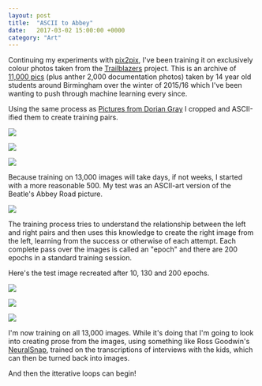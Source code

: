 ```yaml
---
layout: post
title:  "ASCII to Abbey"
date:   2017-03-02 15:00:00 +0000
category: "Art"
---
```


Continuing my experiments with [pix2pix](https://github.com/phillipi/pix2pix), I've been training it on exclusively colour photos taken from the [Trailblazers](http://www.stanscafe.co.uk/trailblazers.html) project. This is an archive of [11,000 pics](https://www.flickr.com/photos/bhamtrailblazers/albums) (plus anther 2,000 documentation photos) taken by 14 year old students around Birmingham over the winter of 2015/16 which I've been wanting to push through machine learning every since. 

Using the same process as [Pictures from Dorian Gray](http://blog.peteashton.com/art/2017/02/24/pictures_dorian_gray/) I cropped and ASCII-ified them to create training pairs. 

![](/images/00112.jpg)
![](/images/00285.jpg)
![](/images/00498.jpg)

Because training on 13,000 images will take days, if not weeks, I started with a more reasonable 500. My test was an ASCII-art version of the Beatle's Abbey Road picture. 

![](/images/abbey3-a.jpg)

The training process tries to understand the relationship between the left and right pairs and then uses this knowledge to create the right image from the left, learning from the success or otherwise of each attempt. Each complete pass over the images is called an "epoch" and there are 200 epochs in a standard training session. 

Here's the test image recreated after 10, 130 and 200 epochs. 

![](/images/abbey3-early.jpg)![](/images/abbey3-mid.jpg)

![](/images/abbey3-final.jpg)

I'm now training on all 13,000 images. While it's doing that I'm going to look into creating prose from the images, using something like Ross Goodwin's [NeuralSnap](https://github.com/rossgoodwin/neuralsnap), trained on the transcriptions of interviews with the kids, which can then be turned back into images. 

And then the itterative loops can begin! 
